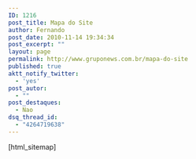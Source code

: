 ```yaml
---
ID: 1216
post_title: Mapa do Site
author: Fernando
post_date: 2010-11-14 19:34:34
post_excerpt: ""
layout: page
permalink: http://www.gruponews.com.br/mapa-do-site
published: true
aktt_notify_twitter:
  - 'yes'
post_autor:
  - ""
post_destaques:
  - Nao
dsq_thread_id:
  - "4264719638"
---
```

[html_sitemap]

<!-- ddsitemapgen -->